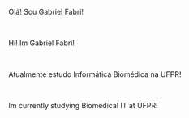 Olá! Sou Gabriel Fabri!

&nbsp;

Hi! Im Gabriel Fabri!

&nbsp;

Atualmente estudo Informática Biomédica na UFPR!  

&nbsp;

Im currently studying Biomedical IT at UFPR!
